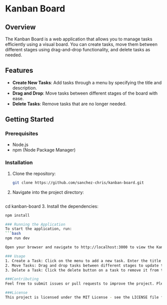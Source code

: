 # Kanban Board

## Overview

The Kanban Board is a web application that allows you to manage tasks efficiently using a visual board. You can create tasks, move them between different stages using drag-and-drop functionality, and delete tasks as needed.

## Features

- **Create New Tasks**: Add tasks through a menu by specifying the title and description.
- **Drag and Drop**: Move tasks between different stages of the board with ease.
- **Delete Tasks**: Remove tasks that are no longer needed.

## Getting Started

### Prerequisites

- Node.js
- npm (Node Package Manager)

### Installation

1. Clone the repository:
   ```bash
   git clone https://github.com/sanchez-chris/kanban-board.git
2. Navigate into the project directory:
   ```bash
  cd kanban-board
3. Install the dependencies:
   ```bash
npm install

### Running the Application
To start the application, run:
   ```bash
npm run dev

Open your browser and navigate to http://localhost:3000 to view the Kanban board.

### Usage
1. Create a Task: Click on the menu to add a new task. Enter the title and description and save it.
2. Move Tasks: Drag and drop tasks between different stages to update their status.
3. Delete a Task: Click the delete button on a task to remove it from the board.

###Contributing
Feel free to submit issues or pull requests to improve the project. Please follow the standard Git workflow for contributing.

###License
This project is licensed under the MIT License - see the LICENSE file for details.
